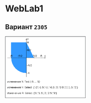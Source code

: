 # WebLab1
## Вариант `2305`
<img alt="Variant" src="https://github.com/ismoilov18/WebLab1/blob/main/Screenshot%20from%202023-10-25%2011-49-19.png" height="200">
  
